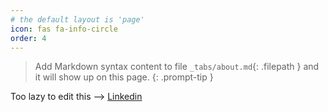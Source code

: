 ```yaml
---
# the default layout is 'page'
icon: fas fa-info-circle
order: 4
---
```


> Add Markdown syntax content to file `_tabs/about.md`{: .filepath } and it will show up on this page.
{: .prompt-tip }

Too lazy to edit this --> [Linkedin](https://www.linkedin.com/in/harald-weber-2ba872125/)

